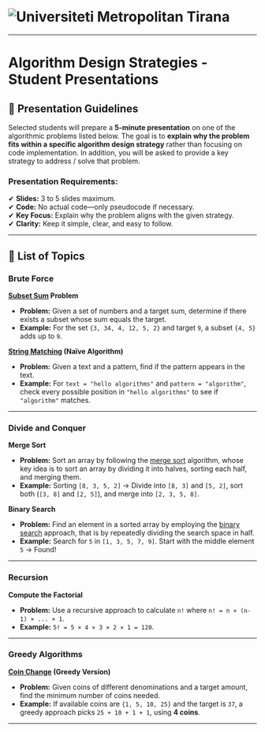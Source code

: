 # ![Universiteti Metropolitan Tirana](https://umt.edu.al/wp-content/uploads/2024/11/Universiteti-Metropolitan-Tirana.webp)  

---

#  **Algorithm Design Strategies - Student Presentations**  

## 📢 **Presentation Guidelines**  
Selected students will prepare a **5-minute presentation** on one of the algorithmic problems listed below. The goal is to **explain why the problem fits within a specific algorithm design strategy** rather than focusing on code implementation. In addition, you will be asked to provide a key strategy to address / solve that problem.  

### **Presentation Requirements:**  
✔ **Slides:** 3 to 5 slides maximum.  
✔ **Code:** No actual code—only pseudocode if necessary.  
✔ **Key Focus:** Explain why the problem aligns with the given strategy.  
✔ **Clarity:** Keep it simple, clear, and easy to follow.  

---

## 📝 **List of Topics**  

### **Brute Force**  

**[Subset Sum](https://www.geeksforgeeks.org/subset-sum-problem-dp-25/) Problem**  
   - **Problem:** Given a set of numbers and a target sum, determine if there exists a subset whose sum equals the target.  
   - **Example:** For the set `{3, 34, 4, 12, 5, 2}` and target `9`, a subset `{4, 5}` adds up to `9`.  

**[String Matching](https://www.geeksforgeeks.org/naive-algorithm-for-pattern-searching/) (Naïve Algorithm)**  
   - **Problem:** Given a text and a pattern, find if the pattern appears in the text.  
   - **Example:** For `text = "hello algorithms"` and `pattern = "algorithm"`, check every possible position in `"hello algorithms"` to see if `"algorithm"` matches.  
---

### **Divide and Conquer**  
**Merge Sort**  
   - **Problem:** Sort an array by following the [merge sort](https://www.geeksforgeeks.org/merge-sort/) algorithm, whose key idea is to sort an array by dividing it into halves, sorting each half, and merging them.  
   - **Example:** Sorting `[8, 3, 5, 2]` → Divide into `[8, 3]` and `[5, 2]`, sort both (`[3, 8]` and `[2, 5]`), and merge into `[2, 3, 5, 8]`.  
 
**Binary Search**  
   - **Problem:** Find an element in a sorted array by employing the [binary search](https://www.geeksforgeeks.org/binary-search/) approach, that is by repeatedly dividing the search space in half.  
   - **Example:** Search for `5` in `[1, 3, 5, 7, 9]`. Start with the middle element `5` → Found!  
---

### **Recursion**  
**Compute the Factorial**  
   - **Problem:** Use a recursive approach to calculate `n!` where `n! = n × (n-1) × ... × 1`.  
   - **Example:** `5! = 5 × 4 × 3 × 2 × 1 = 120`.   

---

### **Greedy Algorithms**  

**[Coin Change](https://leetcode.com/problems/coin-change/description/) (Greedy Version)**  
   - **Problem:** Given coins of different denominations and a target amount, find the minimum number of coins needed.  
   - **Example:** If available coins are `{1, 5, 10, 25}` and the target is `37`, a greedy approach picks `25 + 10 + 1 + 1`, using **4 coins**.  
---
